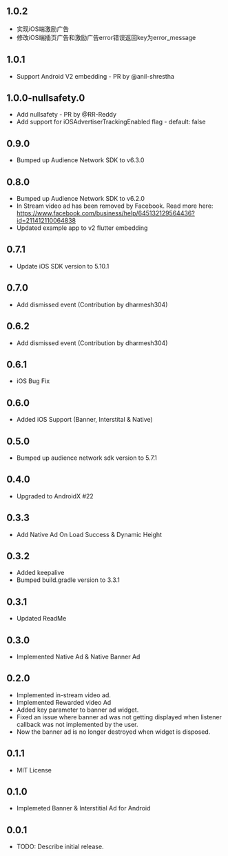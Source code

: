 ## 1.0.2
- 实现iOS端激励广告
- 修改iOS端插页广告和激励广告error错误返回key为error_message

## 1.0.1
- Support Android V2 embedding - PR by @anil-shrestha

## 1.0.0-nullsafety.0
- Add nullsafety - PR by @RR-Reddy
- Add support for iOSAdvertiserTrackingEnabled flag - default: false

## 0.9.0
- Bumped up Audience Network SDK to v6.3.0

## 0.8.0

- Bumped up Audience Network SDK to v6.2.0
- In Stream video ad has been removed by Facebook. Read more here: https://www.facebook.com/business/help/645132129564436?id=211412110064838
- Updated example app to v2 flutter embedding

## 0.7.1

- Update iOS SDK version to 5.10.1

## 0.7.0

- Add dismissed event (Contribution by dharmesh304)

## 0.6.2

- Add dismissed event (Contribution by dharmesh304)

## 0.6.1

- iOS Bug Fix

## 0.6.0

- Added iOS Support (Banner, Interstital & Native)

## 0.5.0

- Bumped up audience network sdk version to 5.7.1

## 0.4.0

- Upgraded to AndroidX #22

## 0.3.3

- Add Native Ad On Load Success & Dynamic Height

## 0.3.2

- Added keepalive
- Bumped build.gradle version to 3.3.1

## 0.3.1

- Updated ReadMe

## 0.3.0

- Implemented Native Ad & Native Banner Ad

## 0.2.0

- Implemented in-stream video ad.
- Implemented Rewarded video Ad
- Added key parameter to banner ad widget.
- Fixed an issue where banner ad was not getting displayed when listener callback was not implemented by the user.
- Now the banner ad is no longer destroyed when widget is disposed.

## 0.1.1

- MIT License

## 0.1.0

- Implemeted Banner & Interstitial Ad for Android

## 0.0.1

- TODO: Describe initial release.

